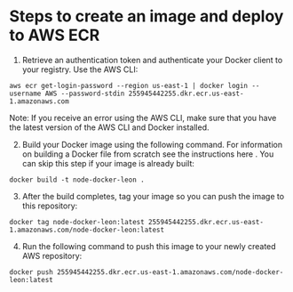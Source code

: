 #  Steps to create an image and deploy to AWS ECR

1. Retrieve an authentication token and authenticate your Docker client to your registry.
Use the AWS CLI:

`aws ecr get-login-password --region us-east-1 | docker login --username AWS --password-stdin 255945442255.dkr.ecr.us-east-1.amazonaws.com`

Note: If you receive an error using the AWS CLI, make sure that you have the latest version of the AWS CLI and Docker installed.

2. Build your Docker image using the following command. For information on building a Docker file from scratch see the instructions here . You can skip this step if your image is already built:

`docker build -t node-docker-leon .`

3. After the build completes, tag your image so you can push the image to this repository:

`docker tag node-docker-leon:latest 255945442255.dkr.ecr.us-east-1.amazonaws.com/node-docker-leon:latest`

4. Run the following command to push this image to your newly created AWS repository:

`docker push 255945442255.dkr.ecr.us-east-1.amazonaws.com/node-docker-leon:latest`
